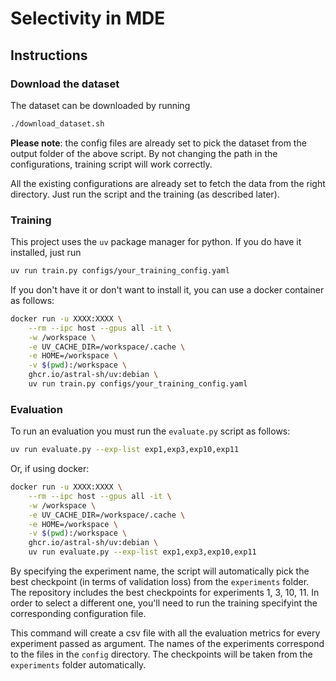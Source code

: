 # Selectivity in MDE

## Instructions

### Download the dataset

The dataset can be downloaded by running
```sh
./download_dataset.sh
```

**Please note**: the config files are already set to pick the dataset from the output folder of the above script. By not changing the path in the
configurations, training script will work correctly.

All the existing configurations are already set to fetch the data from the right directory. Just run the script and the training (as described later).


### Training

This project uses the `uv` package manager for python. If you do have it installed, just run
```sh
uv run train.py configs/your_training_config.yaml
```

If you don't have it or don't want to install it, you can use a docker container as follows:

```sh
docker run -u XXXX:XXXX \
    --rm --ipc host --gpus all -it \
    -w /workspace \
    -e UV_CACHE_DIR=/workspace/.cache \
    -e HOME=/workspace \
    -v $(pwd):/workspace \
    ghcr.io/astral-sh/uv:debian \
    uv run train.py configs/your_training_config.yaml
```

### Evaluation
To run an evaluation you must run the `evaluate.py` script as follows:

```sh
uv run evaluate.py --exp-list exp1,exp3,exp10,exp11
```

Or, if using docker:

```sh
docker run -u XXXX:XXXX \
    --rm --ipc host --gpus all -it \
    -w /workspace \
    -e UV_CACHE_DIR=/workspace/.cache \
    -e HOME=/workspace \
    -v $(pwd):/workspace \
    ghcr.io/astral-sh/uv:debian \
    uv run evaluate.py --exp-list exp1,exp3,exp10,exp11
```

By specifying the experiment name, the script will automatically pick the best checkpoint (in terms of validation loss)
from the `experiments` folder. The repository includes the best checkpoints for experiments 1, 3, 10, 11.
In order to select a different one, you'll need to run the training specifyint the corresponding configuration file.

This command will create a csv file with all the evaluation metrics for every experiment passed as argument.
The names of the experiments correspond to the files in the `config` directory. The checkpoints will be taken from the `experiments` folder
automatically.
